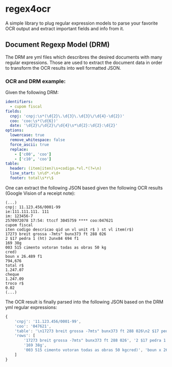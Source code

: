 # regex4ocr

A simple library to plug regular expression models to parse your favorite OCR
output and extract important fields and info from it.

## Document Regexp Model (DRM)

The DRM are yml files which describres the desired documents with many regular expressions. Those are used to extract the document data in order to transform the OCR results into well formatted JSON.

### OCR and DRM example:

Given the following DRM:

```yml
identifiers:
  - cupom fiscal
fields:
  cnpj: 'cnpj:\s*(\d{2}\.\d{3}\.\d{3}\/\d{4}-\d{2})'
  coo: 'coo:\s*(\d{6})'
  date: '\d{2}\/\d{2}\/\d{4}\s*\d{2}:\d{2}:\d{2}'
options:
  lowercase: true
  remove_whitespace: false
  force_ascii: true
  replace:
    - ['c00', 'coo']
    - ['c10', 'coo']
table:
  header: (item|iten)\s+codigo.*vl.*(?=\n)
  line_start: \n\d*.+\d+
  footer: total\s*r\$
```

One can extract the following JSON based given the following OCR results (Google Vision of a receipt note):

```
(...)
cnpj: 11.123.456/0001-99
ie:111.111.111. 111
im: 123456-7
2570972078 17:54: ttccf 3045759 **** coo:047621
cupom fiscal
iten codigo descricao qid un vl unit r$ ) st vl item(r$)
17273 breit grossa -7mts" bunx373 ft 288 026
2 $17 pedra 1 (ht) 2unx84 694 f1
169 38g
003 515 cimento votoran todas as obras 50 kg
cred)
boun x 26.489 f1
794,676
total r$
1.247.07
cheque
1.247.09
troco r$
0.02
(...)
```

The OCR result is finally parsed into the following JSON based on the DRM yml regular expressions:

```javascript
{
    'cnpj': '11.123.456/0001-99',
    'coo': '047621',
    'table': '\n17273 breit grossa -7mts" bunx373 ft 288 026\n2 $17 pedra 1 (ht) 2unx84 694 f1\n169 38g\n003 515 cimento votoran todas as obras 50 kg\ncred)\nboun x 26.489 f1\n794,676\n', 
    'rows': [
        '17273 breit grossa -7mts" bunx373 ft 288 026', '2 $17 pedra 1 (ht) 2unx84 694 f1', 
        '169 38g', 
        '003 515 cimento votoran todas as obras 50 kgcred)', 'boun x 26.489 f1', '794,676'
    ]
}
```